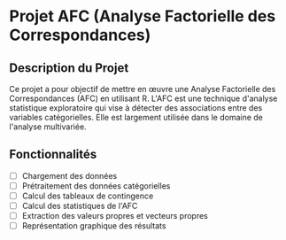 # Projet AFC (Analyse Factorielle des Correspondances)

## Description du Projet

Ce projet a pour objectif de mettre en œuvre une Analyse Factorielle des Correspondances (AFC) en utilisant R. L'AFC est une technique d'analyse statistique exploratoire qui vise à détecter des associations entre des variables catégorielles. Elle est largement utilisée dans le domaine de l'analyse multivariée.

## Fonctionnalités

- [ ] Chargement des données
- [ ] Prétraitement des données catégorielles
- [ ] Calcul des tableaux de contingence
- [ ] Calcul des statistiques de l'AFC
- [ ] Extraction des valeurs propres et vecteurs propres
- [ ] Représentation graphique des résultats
